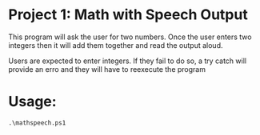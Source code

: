 # Project 1: Math with Speech Output

This program will ask the user for two numbers. Once the user enters two integers then it will add them together and read the output aloud.

Users are expected to enter integers. If they fail to do so, a try catch will provide an erro and they will have to reexecute the program

# Usage:

```
.\mathspeech.ps1

```
